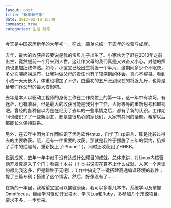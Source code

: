 ```yaml
---
layout: post
title: "新年新气象"
date: 2013-02-10 16:49
comments: true
categories: 生活 随笔
---
```


<p>
今天是中国农历新年的大年初一，在此，简单总结一下去年的收获与成就。
</p>
<p>
去年，最大的收获应该要说是我的宝贝儿子出生了。小家伙为了赶在2013年之前出生，竟然提前一个月来到人世。这让作父母的我们真是又兴奋又小心，对他的照顾也更加细致体贴。如今，小宝宝已经出生将近一个半月，这期间多少个不眠夜，多少次喂奶换尿布，让我对做父母的责任也有了较深刻的体会，真心不容易。看到小孩一天天长大，体重也增加了不少，由最初的五斤张到现在的将近九斤，也算是给我们作父母的最大安慰吧。
</p>
<p>
去年是本人以驱动工程师的身份工作在工作岗位上的第一年，这一年中有坎坷，有迷茫，也有收获。但是最大的收获可能是我对于工作，人际等等的重新思考和审视吧。曾经的各种自以为是在经历了去年的一些事情之后，都有了新的认识。工作期间也结识了了一些新朋友，都是些很热心的家伙们，大家有共同的话题，希望以后都能长久保持联系。
</p>
<p>
另外，在去年中因为工作而结识了优秀软件tmux，自学了lisp语言，算是比较过得去的主要收获。哦，还有一件重要的收获，那就是我终于摆脱了三年的契约，扔掉了手中的烂黑莓，重新换上了iPhone：)。同时还收获到了HHKB。
</p>
<p>
说到成就，去年一年中似乎没有达成什么耀目的成就。总体来讲，对Linux内核驱动开发算是入了个门；看完十本书（十本书说实在算不上什么成就，人家一个月读的都比我这多，但是聊胜于无吧）；工作中搞定了一键搭建高通编译环境的软件；提了三篇专利；搭建了这个博客。然后，好像没有了……
</p>
<p>
在新的一年里，我希望宝宝可以健健康康，我可以多看几本书，系统学习及掌握Omnifocus，继续学习驱动开发技术，学习Lua和Ruby，多参加几个开源项目。要求不多，一步步来。
</p>